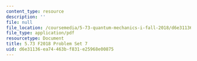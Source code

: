 ```yaml
---
content_type: resource
description: ''
file: null
file_location: /coursemedia/5-73-quantum-mechanics-i-fall-2018/d6e31136ea74463bf831e25968e00875_MIT5_73F18_PSet7.pdf
file_type: application/pdf
resourcetype: Document
title: 5.73 F2018 Problem Set 7
uid: d6e31136-ea74-463b-f831-e25968e00875
---
```

